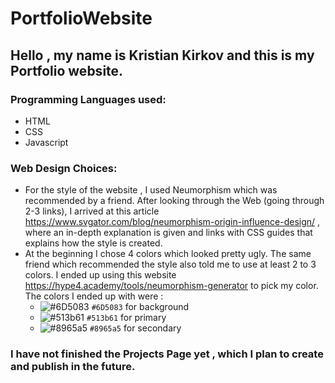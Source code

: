 # PortfolioWebsite
## Hello , my name is Kristian Kirkov and this is my Portfolio website.

### Programming Languages used:
- HTML
- CSS
- Javascript

### Web Design Choices:
- For the style of the website , I used Neumorphism which was recommended by a friend. After looking through the Web (going through 2-3 links), I arrived at this article https://www.svgator.com/blog/neumorphism-origin-influence-design/ , where an in-depth explanation is given and links with CSS guides that explains how the style is created.
- At the beginning I chose 4 colors which looked pretty ugly. The same friend which recommended the style also told me to use at least 2 to 3 colors. I ended up using this website https://hype4.academy/tools/neumorphism-generator to pick my color. The colors I ended up with were :
  - ![#6D5083](https://placehold.co/15x15/f03c15/f03c15.png) `#6D5083` for background
  - ![#513b61](https://placehold.co/15x15/f03c15/f03c15.png) `#513b61` for primary
  - ![#8965a5](https://placehold.co/15x15/f03c15/f03c15.png) `#8965a5` for secondary

### I have not finished the Projects Page yet , which I plan to create and publish in the future.
